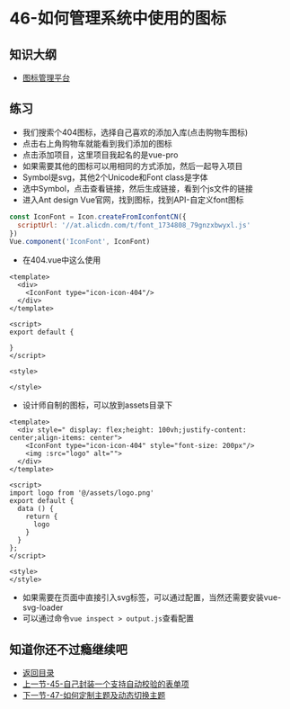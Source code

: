 # 46-如何管理系统中使用的图标

## 知识大纲

* [图标管理平台](https://www.iconfont.cn/)

## 练习

* 我们搜索个404图标，选择自己喜欢的添加入库(点击购物车图标)
* 点击右上角购物车就能看到我们添加的图标
* 点击添加项目，这里项目我起名的是vue-pro
* 如果需要其他的图标可以用相同的方式添加，然后一起导入项目
* Symbol是svg，其他2个Unicode和Font class是字体
* 选中Symbol，点击查看链接，然后生成链接，看到个js文件的链接
* 进入Ant design Vue官网，找到图标，找到API-自定义font图标
```js
const IconFont = Icon.createFromIconfontCN({
  scriptUrl: '//at.alicdn.com/t/font_1734808_79gnzxbwyxl.js'
})
Vue.component('IconFont', IconFont)
```
* 在404.vue中这么使用
```vue
<template>
  <div>
    <IconFont type="icon-icon-404"/>
  </div>
</template>

<script>
export default {

}
</script>

<style>

</style>
```

* 设计师自制的图标，可以放到assets目录下
```vue
<template>
  <div style=" display: flex;height: 100vh;justify-content: center;align-items: center">
    <IconFont type="icon-icon-404" style="font-size: 200px"/>
    <img :src="logo" alt="">
  </div>
</template>

<script>
import logo from '@/assets/logo.png'
export default {
  data () {
    return {
      logo
    }
  }
};
</script>

<style>
</style>
```

* 如果需要在页面中直接引入svg标签，可以通过配置，当然还需要安装vue-svg-loader
* 可以通过命令`vue inspect > output.js`查看配置

## 知道你还不过瘾继续吧       

* [返回目录](../../README.md)
* [上一节-45-自己封装一个支持自动校验的表单项](../03-实战篇/45-自己封装一个支持自动校验的表单项.md)
* [下一节-47-如何定制主题及动态切换主题](../03-实战篇/47-如何定制主题及动态切换主题.md)